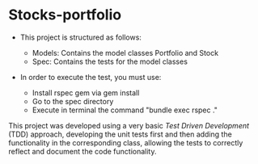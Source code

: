 # Stocks-portfolio

* This project is structured as follows: 

    * Models: Contains the model classes Portfolio and Stock
    * Spec: Contains the tests for the model classes

* In order to execute the test, you must use:

    * Install rspec gem via gem install
    * Go to the spec directory
    * Execute in terminal the command "bundle exec rspec ."

This project was developed using a very basic *Test Driven Development* (TDD) approach, developing the unit tests first and then adding the functionality in the corresponding class, allowing the tests to correctly reflect and document the code functionality.
